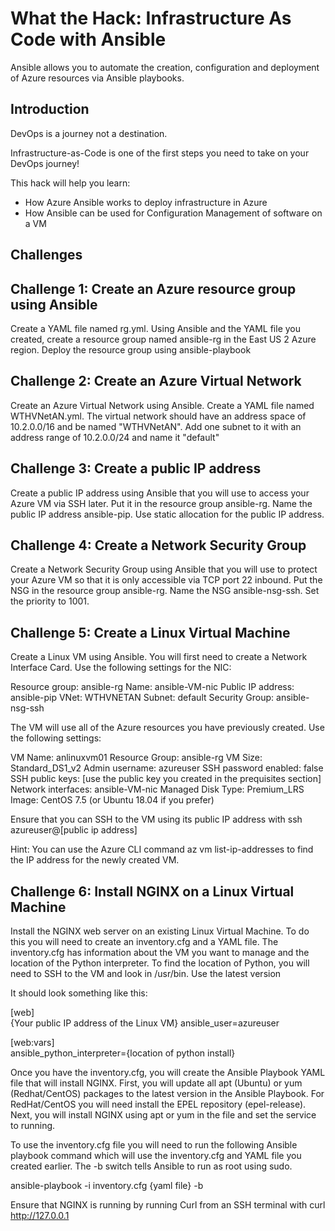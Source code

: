 # What the Hack: Infrastructure As Code with Ansible
Ansible allows you to automate the creation, configuration and deployment of Azure resources via Ansible playbooks. 

## Introduction

DevOps is a journey not a destination. 

Infrastructure-as-Code is one of the first steps you need to take on your DevOps journey!

This hack will help you learn:
- How Azure Ansible works to deploy infrastructure in Azure
- How Ansible can be used for Configuration Management of software on a VM

## Challenges
 
## Challenge 1: Create an Azure resource group using Ansible

Create a YAML file named rg.yml. Using Ansible and the YAML file you created, create a resource group named ansible-rg in the East US 2 Azure region. Deploy the resource group using ansible-playbook

## Challenge 2: Create an Azure Virtual Network

Create an Azure Virtual Network using Ansible. Create a YAML file named WTHVNetAN.yml. The virtual network should have an address space of 10.2.0.0/16 and be named "WTHVNetAN". Add one subnet to it with an address range of 10.2.0.0/24 and name it "default"

## Challenge 3: Create a public IP address

Create a public IP address using Ansible that you will use to access your Azure VM via SSH later. Put it in the resource group ansible-rg. Name the public IP address ansible-pip. Use static allocation for the public IP address.

## Challenge 4: Create a Network Security Group

Create a Network Security Group using Ansible that you will use to protect your Azure VM so that it is only accessible via TCP port 22 inbound. Put the NSG in the resource group ansible-rg. Name the NSG ansible-nsg-ssh. Set the priority to 1001. 

## Challenge 5: Create a Linux Virtual Machine

Create a Linux VM using Ansible. You will first need to create a Network Interface Card. Use the following settings for the NIC:

Resource group: ansible-rg
Name: ansible-VM-nic 
Public IP address: ansible-pip 
VNet: WTHVNETAN
Subnet: default
Security Group: ansible-nsg-ssh

The VM will use all of the Azure resources you have previously created. Use the following settings:

 VM Name: anlinuxvm01
 Resource Group: ansible-rg
 VM Size: Standard_DS1_v2 
 Admin username: azureuser
 SSH password enabled: false
 SSH public keys: [use the public key you created in the prequisites section]
 Network interfaces: ansible-VM-nic
 Managed Disk Type: Premium_LRS
 Image: CentOS 7.5 (or Ubuntu 18.04 if you prefer)

Ensure that you can SSH to the VM using its public IP address with ssh azureuser@[public ip address]

Hint: You can use the Azure CLI command az vm list-ip-addresses to find the IP address for the newly created VM. 

## Challenge 6: Install NGINX on a Linux Virtual Machine

Install the NGINX web server on an existing Linux Virtual Machine. To do this you will need to create an inventory.cfg and a YAML file. The inventory.cfg has information about the VM you want to manage and the location of the Python interpreter. To find the location of Python, you will need to SSH to the VM and look in /usr/bin. Use the latest version

It should look something like this:

[web]<br>
{Your public IP address of the Linux VM} ansible_user=azureuser

[web:vars]<br>
ansible_python_interpreter={location of python install}

Once you have the inventory.cfg, you will create the Ansible Playbook YAML file that will install NGINX. First, you will update all apt (Ubuntu) or yum (Redhat/CentOS) packages to the latest version in the Ansible Playbook. For RedHat/CentOS you will need install the EPEL repository (epel-release). Next, you will install NGINX using apt or yum in the file and set the service to running. 

To use the inventory.cfg file you will need to run the following Ansible playbook command which will use the inventory.cfg and YAML file you created earlier. The -b switch tells Ansible to run as root using sudo. 

ansible-playbook -i inventory.cfg {yaml file} -b

Ensure that NGINX is running by running Curl from an SSH terminal with curl http://127.0.0.1 




